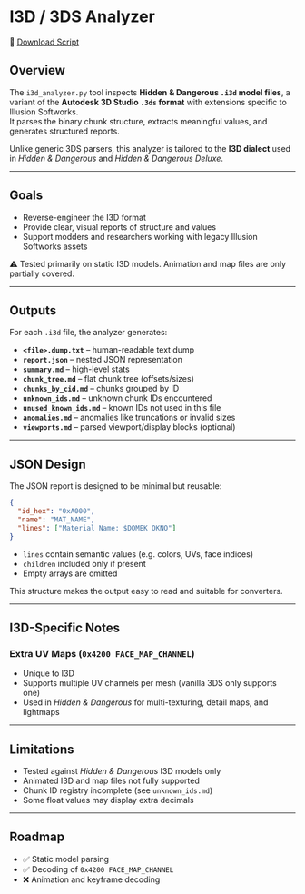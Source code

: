 # I3D / 3DS Analyzer

📂 [Download Script](../tools/i3d_analyzer.py)

## Overview
The `i3d_analyzer.py` tool inspects **Hidden & Dangerous `.i3d` model files**, a variant of the **Autodesk 3D Studio `.3ds` format** with extensions specific to Illusion Softworks.  
It parses the binary chunk structure, extracts meaningful values, and generates structured reports.  

Unlike generic 3DS parsers, this analyzer is tailored to the **I3D dialect** used in *Hidden & Dangerous* and *Hidden & Dangerous Deluxe*.

---

## Goals
- Reverse-engineer the I3D format  
- Provide clear, visual reports of structure and values  
- Support modders and researchers working with legacy Illusion Softworks assets  

⚠️ Tested primarily on static I3D models. Animation and map files are only partially covered.

---

## Outputs
For each `.i3d` file, the analyzer generates:

- **`<file>.dump.txt`** – human-readable text dump  
- **`report.json`** – nested JSON representation  
- **`summary.md`** – high-level stats  
- **`chunk_tree.md`** – flat chunk tree (offsets/sizes)  
- **`chunks_by_cid.md`** – chunks grouped by ID  
- **`unknown_ids.md`** – unknown chunk IDs encountered  
- **`unused_known_ids.md`** – known IDs not used in this file  
- **`anomalies.md`** – anomalies like truncations or invalid sizes  
- **`viewports.md`** – parsed viewport/display blocks (optional)  

---

## JSON Design
The JSON report is designed to be minimal but reusable:

```json
{
  "id_hex": "0xA000",
  "name": "MAT_NAME",
  "lines": ["Material Name: $DOMEK OKNO"]
}
```

- `lines` contain semantic values (e.g. colors, UVs, face indices)  
- `children` included only if present  
- Empty arrays are omitted  

This structure makes the output easy to read and suitable for converters.

---

## I3D-Specific Notes
### Extra UV Maps (`0x4200 FACE_MAP_CHANNEL`)
- Unique to I3D  
- Supports multiple UV channels per mesh (vanilla 3DS only supports one)  
- Used in *Hidden & Dangerous* for multi-texturing, detail maps, and lightmaps  

---

## Limitations
- Tested against *Hidden & Dangerous* I3D models only  
- Animated I3D and map files not fully supported  
- Chunk ID registry incomplete (see `unknown_ids.md`)  
- Some float values may display extra decimals  

---

## Roadmap
- ✅ Static model parsing  
- ✅ Decoding of `0x4200 FACE_MAP_CHANNEL`  
- ❌ Animation and keyframe decoding  
